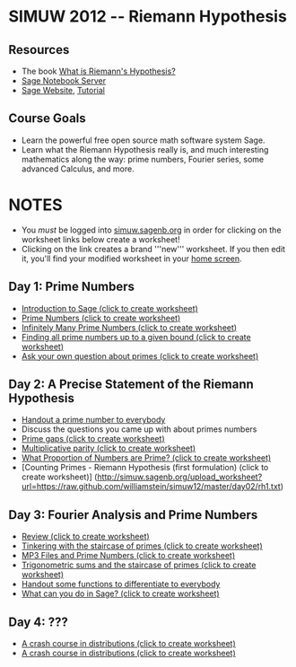 SIMUW 2012 -- Riemann Hypothesis
================================

Resources
---------
  * The book [What is Riemann's Hypothesis?](http://wstein.org/rh/)
  * [Sage Notebook Server](http://simuw.sagenb.org)
  * [Sage Website](http://sagemath.org/), [Tutorial](http://www.sagemath.org/doc/tutorial/)
  
Course Goals
------------
  * Learn the powerful free open source math software system Sage.
  * Learn what the Riemann Hypothesis really is, and much interesting mathematics along the way: prime numbers, Fourier series, some advanced Calculus, and more.
  
NOTES
=====
  * You *must* be logged into [simuw.sagenb.org](http://simuw.sagenb.org) in order for clicking on the worksheet links below create a worksheet!
  * Clicking on the link creates a brand '''new''' worksheet.  If you then edit it, you'll find your modified worksheet in your [home screen](http://simuw.sagenb.org/home).

Day 1: Prime Numbers
--------------------
  * [Introduction to Sage (click to create worksheet)](http://simuw.sagenb.org/upload_worksheet?url=https://raw.github.com/williamstein/simuw12/master/day01/intro_to_sage.txt)
  * [Prime Numbers (click to create worksheet)](http://simuw.sagenb.org/upload_worksheet?url=https://raw.github.com/williamstein/simuw12/master/day01/prime_numbers.txt)
  * [Infinitely Many Prime Numbers (click to create worksheet)](http://simuw.sagenb.org/upload_worksheet?url=https://raw.github.com/williamstein/simuw12/master/day01/infinitely_many_primes.txt)
  * [Finding all prime numbers up to a given bound (click to create worksheet)](http://simuw.sagenb.org/upload_worksheet?url=https://raw.github.com/williamstein/simuw12/master/day01/finding_all_primes.txt)
  * [Ask your own question about primes (click to create worksheet)](http://simuw.sagenb.org/upload_worksheet?url=https://raw.github.com/williamstein/simuw12/master/day01/ask_your_own_question.txt)

Day 2: A Precise Statement of the Riemann Hypothesis
----------------------------------------------------
  * [Handout a prime number to everybody](https://github.com/williamstein/simuw12/blob/master/day02/primes.pdf?raw=true)
  * Discuss the questions you came up with about primes numbers
  * [Prime gaps (click to create worksheet)](http://simuw.sagenb.org/upload_worksheet?url=https://raw.github.com/williamstein/simuw12/master/day02/prime_gaps.txt)
  * [Multiplicative parity (click to create worksheet)](http://simuw.sagenb.org/upload_worksheet?url=https://raw.github.com/williamstein/simuw12/master/day02/multiplicative_parity.txt)
  * [What Proportion of Numbers are Prime? (click to create worksheet)](http://simuw.sagenb.org/upload_worksheet?url=https://raw.github.com/williamstein/simuw12/master/day02/prime_proportion.txt)
  * [Counting Primes - Riemann Hypothesis (first formulation) (click to create worksheet)] (http://simuw.sagenb.org/upload_worksheet?url=https://raw.github.com/williamstein/simuw12/master/day02/rh1.txt)

Day 3: Fourier Analysis and Prime Numbers
-----------------------------------------
  * [Review (click to create worksheet)](http://simuw.sagenb.org/upload_worksheet?url=https://raw.github.com/williamstein/simuw12/master/day03/review.txt)
  * [Tinkering with the staircase of primes (click to create worksheet)](http://simuw.sagenb.org/upload_worksheet?url=https://raw.github.com/williamstein/simuw12/master/day03/tinkering.txt)
  * [MP3 Files and Prime Numbers (click to create worksheet)](http://simuw.sagenb.org/upload_worksheet?url=https://raw.github.com/williamstein/simuw12/master/day03/fourier.txt)
  * [Trigonometric sums and the staircase of primes (click to create worksheet)](http://simuw.sagenb.org/upload_worksheet?url=https://raw.github.com/williamstein/simuw12/master/day03/trig_sums.txt)
  * [Handout some functions to differentiate to everybody](https://github.com/williamstein/simuw12/blob/master/day03/slope_handout.pdf?raw=true)
  * [What can you do in Sage? (click to create worksheet)](http://simuw.sagenb.org/upload_worksheet?url=https://raw.github.com/williamstein/simuw12/master/day03/sage.txt)

Day 4: ???
----------
  * [A crash course in distributions (click to create worksheet)](http://simuw.sagenb.org/upload_worksheet?url=https://raw.github.com/williamstein/simuw12/master/day04/distributions.txt)
  * [A crash course in distributions (click to create worksheet)](http://simuw.sagenb.org/upload_worksheet?url=https://raw.github.com/williamstein/simuw12/master/day04/fourier_transform.txt)
